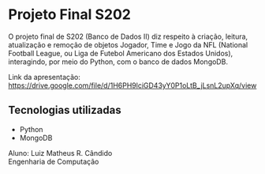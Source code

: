# Projeto Final S202

O projeto final de S202 (Banco de Dados II) diz respeito à criação, leitura, atualização e remoção de objetos Jogador, Time e Jogo da NFL (National Football League, ou Liga de Futebol Americano dos Estados Unidos), interagindo, por meio do Python, com o banco de dados MongoDB.  

Link da apresentação: https://drive.google.com/file/d/1H6PH9lciGD43yY0P1oLtB_jLsnL2upXq/view  

## Tecnologias utilizadas

- Python
- MongoDB

Aluno: Luiz Matheus R. Cândido  
Engenharia de Computação
